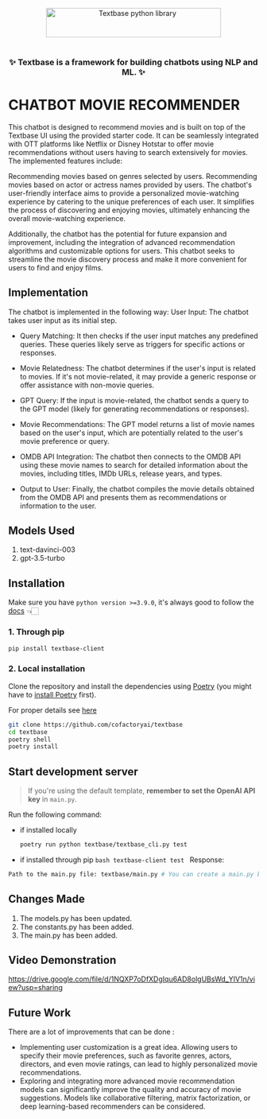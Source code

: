 <p align="center">
  <picture>
    <img alt="Textbase python library" src="assets/logo.svg" width="352" height="59" style="max-width: 100%;">
  </picture>
  <br/>
  <br/>
</p>

<h3 align="center">
    <p>✨ Textbase is a framework for building chatbots using NLP and ML. ✨</p>
</h3>

# CHATBOT MOVIE RECOMMENDER

This chatbot is designed to recommend movies and is built on top of the Textbase UI using the provided starter code. It can be seamlessly integrated with OTT platforms like Netflix or Disney Hotstar to offer movie recommendations without users having to search extensively for movies. The implemented features include:

Recommending movies based on genres selected by users.
Recommending movies based on actor or actress names provided by users.
The chatbot's user-friendly interface aims to provide a personalized movie-watching experience by catering to the unique preferences of each user. It simplifies the process of discovering and enjoying movies, ultimately enhancing the overall movie-watching experience.

Additionally, the chatbot has the potential for future expansion and improvement, including the integration of advanced recommendation algorithms and customizable options for users. This chatbot seeks to streamline the movie discovery process and make it more convenient for users to find and enjoy films.

## Implementation

The chatbot is implemented in the following way:
User Input: The chatbot takes user input as its initial step.

- Query Matching: It then checks if the user input matches any predefined queries. These queries likely serve as triggers for specific actions or responses.

- Movie Relatedness: The chatbot determines if the user's input is related to movies. If it's not movie-related, it may provide a generic response or offer assistance with non-movie queries.

- GPT Query: If the input is movie-related, the chatbot sends a query to the GPT model (likely for generating recommendations or responses).

- Movie Recommendations: The GPT model returns a list of movie names based on the user's input, which are potentially related to the user's movie preference or query.

- OMDB API Integration: The chatbot then connects to the OMDB API using these movie names to search for detailed information about the movies, including titles, IMDb URLs, release years, and types.

- Output to User: Finally, the chatbot compiles the movie details obtained from the OMDB API and presents them as recommendations or information to the user.

## Models Used

1. text-davinci-003
2. gpt-3.5-turbo

## Installation

Make sure you have `python version >=3.9.0`, it's always good to follow the [docs](https://docs.textbase.ai/get-started/installation) 👈🏻

### 1. Through pip

```bash
pip install textbase-client
```

### 2. Local installation

Clone the repository and install the dependencies using [Poetry](https://python-poetry.org/) (you might have to [install Poetry](https://python-poetry.org/docs/#installation) first).

For proper details see [here]()

```bash
git clone https://github.com/cofactoryai/textbase
cd textbase
poetry shell
poetry install
```

## Start development server

> If you're using the default template, **remember to set the OpenAI API key** in `main.py`.

Run the following command:

- if installed locally
  ```bash
  poetry run python textbase/textbase_cli.py test
  ```
- if installed through pip
  `bash
textbase-client test
`
  Response:

```bash
Path to the main.py file: textbase/main.py # You can create a main.py by yourself and add that path here. NOTE: The path should not be in quotes
```

## Changes Made

1. The models.py has been updated.
2. The constants.py has been added.
3. The main.py has been added.

## Video Demonstration

https://drive.google.com/file/d/1NQXP7oDfXDgIqu6AD8olgUBsWd_YIV1n/view?usp=sharing

## Future Work

There are a lot of improvements that can be done :

- Implementing user customization is a great idea. Allowing users to specify their movie preferences, such as favorite genres, actors, directors, and even movie ratings, can lead to highly personalized movie recommendations.
- Exploring and integrating more advanced movie recommendation models can significantly improve the quality and accuracy of movie suggestions. Models like collaborative filtering, matrix factorization, or deep learning-based recommenders can be considered.
